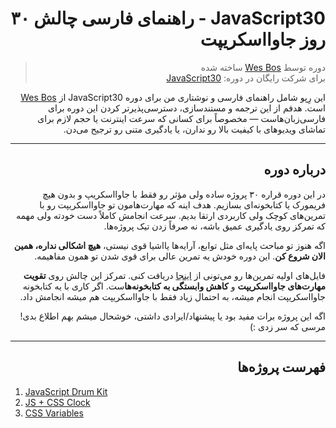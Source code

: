 <div dir="rtl">

# JavaScript30 - راهنمای فارسی چالش ۳۰ روز جاوااسکریپت

> دوره توسط [Wes Bos](https://github.com/wesbos) ساخته شده  
> برای شرکت رایگان در دوره: [JavaScript30](https://javascript30.com/account)

این رِپو شامل راهنمای فارسی و نوشتاری من برای دوره JavaScript30 از [Wes Bos](https://github.com/wesbos) است. هدفم از این ترجمه و مستندسازی، دسترسی‌پذیرتر کردن این دوره برای فارسی‌زبان‌هاست — مخصوصاً برای کسانی که سرعت اینترنت یا حجم لازم برای تماشای ویدیوهای با کیفیت بالا رو ندارن، یا یادگیری متنی رو ترجیح می‌دن.

---

## درباره دوره

در این دوره قراره ۳۰ پروژه ساده ولی مؤثر رو فقط با جاوااسکریپ و بدون هیچ فریمورک یا کتابخونه‌ای بسازیم. هدف اینه که مهارت‌هامون تو جاوااسکریپت رو با تمرین‌های کوچک ولی کاربردی ارتقا بدیم. سرعت انجامش کاملاً دست خودته ولی مهمه که تمرکز روی یادگیری عمیق باشه، نه صرفاً زدن تیک پروژه‌ها.

اگه هنوز تو مباحث پایه‌ای مثل توابع، آرایه‌ها یااشیا قوی نیستی، **هیچ اشکالی نداره، همین الان شروع کن**. این دوره خودش یه تمرین عالی برای قوی شدن تو همون مفاهیمه.

فایل‌های اولیه تمرین‌ها رو می‌تونی از [اینجا](https://github.com/wesbos/JavaScript30) دریافت کنی. تمرکز این چالش روی **تقویت مهارت‌های جاوااسکریپت** و **کاهش وابستگی به کتابخونه‌ها**ست. اگر کاری با یه کتابخونه جاوااسکریپت انجام میشه، به احتمال زیاد فقط با جاوااسکریپت هم میشه انجامش داد.

اگه این پروژه برات مفید بود یا پیشنهاد/ایرادی داشتی، خوشحال میشم بهم اطلاع بدی!  
مرسی که سر زدی :)

---

## فهرست پروژه‌ها

</div>

<div dir="ltr">

1.  [JavaScript Drum Kit](/01%20-%20JavaScript%20Drum%20Kit)
2.  [JS + CSS Clock](/02%20-%20JS%20%2B%20CSS%20Clock)
3.  [CSS Variables](/03%20-%20CSS%20Variables)
<!-- 4.  [Array Cardio, Day 1](/04%20-%20Array%20Cardio%20Day%201/)
5.  [Flex Panel Gallery](/05%20-%20Flex%20Panel%20Gallery/)
6.  [Type Ahead](/06%20-%20Type%20Ahead/)
7.  [Array Cardio, Day 2](/07%20-%20Array%20Cardio%20Day%202/)
8.  [Fun with HTML5 Canvas](/08%20-%20Fun%20with%20HTML5%20Canvas/)
9.  [Dev Tools Domination](/09%20-%20DevTools%20Domination/)
10. [Hold Shift and Check Checkboxes](/10%20-%20Hold%20Shift%20and%20Check%20Checkboxes/)
11. [Custom Video Player](/11%20-%20Custom%20Video%20Player/)
12. [Key Sequence Detection](/12%20-%20Key%20Sequence%20Detection/)
13. [Slide in on Scroll](/13%20-%20Slide%20in%20on%20Scroll/)
14. [JavaScript References vs. Copying](/14%20-%20JavaScript%20References%20VS%20Copying)
15. [LocalStorage](/15%20-%20LocalStorage/)
16. [Mouse Move Shadow](/16%20-%20Mouse%20Move%20Shadow/)
17. [Sort Without Articles](/17%20-%20Sort%20Without%20Articles/)
18. [Adding Up Times with Reduce](/18%20-%20Adding%20Up%20Times%20with%20Reduce/)
19. [Webcam Fun](/19%20-%20Webcam%20Fun/)
20. [Speech Detection](/20%20-%20Speech%20Detection/)
21. [Geolocation](/21%20-%20Geolocation/)
22. [Follow Along Link Highlighter](/22%20-%20Follow%20Along%20Link%20Highlighter/)
23. [Speech Synthesis](/23%20-%20Speech%20Synthesis/)
24. [Sticky Nav](/24%20-%20Sticky%20Nav/)
25. [Event Capture, Propagation, Bubbling, and Once](/25%20-%20Event%20Capture,%20Propagation,%20Bubbling%20and%20Once/)
26. [Stripe Follow Along Nav](/26%20-%20Stripe%20Follow%20Along%20Nav/)
27. [Click and Drag](/27%20-%20Click%20and%20Drag/)
28. [Video Speed Controller](/28%20-%20Video%20Speed%20Controller/)
29. [Countdown Timer](/29%20-%20Countdown%20Timer/)
30. [Whack A Mole](/30%20-%20Whack%20A%20Mole/) -->

</div>

